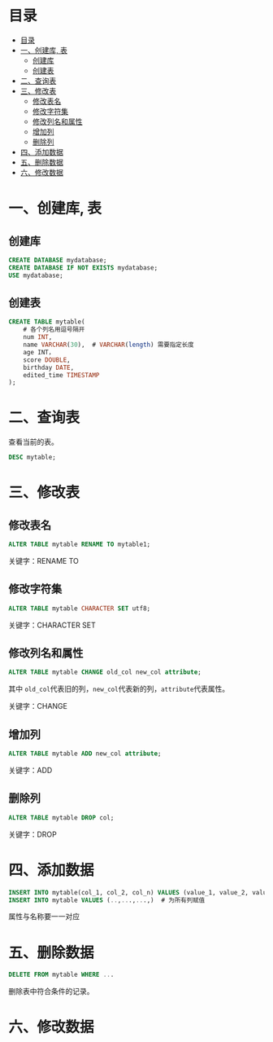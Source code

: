 # 目录
- [目录](#目录)
- [一、创建库, 表](#一创建库表)
  * [创建库](#创建库)
  * [创建表](#创建表)
- [二、查询表](#二查询表)
- [三、修改表](#三修改表)
  * [修改表名](#修改表名)
  * [修改字符集](#修改字符集)
  * [修改列名和属性](#修改列名和属性)
  * [增加列](#增加列)
  * [删除列](#删除列)
- [四、添加数据](#四添加数据)
- [五、删除数据](#五删除数据)
- [六、修改数据](#六修改数据)






# 一、创建库, 表

## 创建库

```sql
CREATE DATABASE mydatabase;
CREATE DATABASE IF NOT EXISTS mydatabase;
USE mydatabase;  
```



## 创建表

```sql
CREATE TABLE mytable(
	# 各个列名用逗号隔开
	num INT,
	name VARCHAR(30),  # VARCHAR(length) 需要指定长度
	age INT，
	score DOUBLE,
	birthday DATE,
	edited_time TIMESTAMP
);
```


# 二、查询表

查看当前的表。

```sql
DESC mytable;
```



# 三、修改表

## 修改表名

```sql
ALTER TABLE mytable RENAME TO mytable1;
```

关键字：RENAME TO

## 修改字符集

```sql
ALTER TABLE mytable CHARACTER SET utf8;
```

关键字：CHARACTER SET

## 修改列名和属性

```sql
ALTER TABLE mytable CHANGE old_col new_col attribute;
```

其中 `old_col`代表旧的列，`new_col`代表新的列，`attribute`代表属性。

关键字：CHANGE

## 增加列

```sql
ALTER TABLE mytable ADD new_col attribute;
```

关键字：ADD

## 删除列

```sql
ALTER TABLE mytable DROP col;
```

关键字：DROP


<a name="4"></a>
# 四、添加数据

```sql
INSERT INTO mytable(col_1, col_2, col_n) VALUES (value_1, value_2, value_n);
INSERT INTO mytable VALUES (..,...,...,)  # 为所有列赋值
```

属性与名称要一一对应



# 五、删除数据

```sql
DELETE FROM mytable WHERE ...
```

删除表中符合条件的记录。



# 六、修改数据












